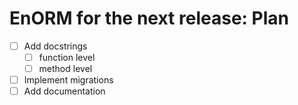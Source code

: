 # EnORM for the next release: Plan

* [ ] Add docstrings
  * [ ] function level
  * [ ] method level
* [ ] Implement migrations
* [ ] Add documentation
